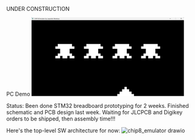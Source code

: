 UNDER CONSTRUCTION

PC Demo
<a href="https://youtu.be/zPvpcgly5Rw">
  <img src="demo/space_invaders.png" alt="PC Demo" width="400"/>
</a>

Status: Been done STM32 breadboard prototyping for 2 weeks. Finished schematic and PCB design last week. Waiting for JLCPCB and Digikey orders to be shipped, then assembly time!!!

Here's the top-level SW architecture for now:
<img width="741" height="512" alt="chip8_emulator drawio" src="https://github.com/user-attachments/assets/ea8b33ba-7822-43dd-94e9-2b11395fe0bf" />

